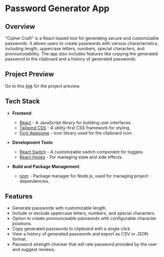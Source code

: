# Password Generator App

## Overview

"Cipher Craft" is a React-based tool for generating secure and customizable passwords. It allows users to create passwords with various characteristics, including length, uppercase letters, numbers, special characters, and pronounceability. The app also includes features like copying the generated password to the clipboard and a history of generated passwords.

## Project Preview
Go to this [link](https://www.youtube.com/watch?v=Dm4jynKR3-o) for the project preview.

## Tech Stack

- **Frontend**: 
  - [React](https://reactjs.org/) - A JavaScript library for building user interfaces.
  - [Tailwind CSS](https://tailwindcss.com/) - A utility-first CSS framework for styling.
  - [Font Awesome](https://fontawesome.com/) - Icon library used for the clipboard icon.

- **Development Tools**:
  - [React Switch](https://github.com/markusenglund/react-switch) - A customizable switch component for toggles.
  - [React Hooks](https://reactjs.org/docs/hooks-intro.html) - For managing state and side effects.

- **Build and Package Management**:
  - [npm](https://www.npmjs.com/) - Package manager for Node.js, used for managing project dependencies.


## Features

- Generate passwords with customizable length.
- Include or exclude uppercase letters, numbers, and special characters.
- Option to create pronounceable passwords with configurable character positions.
- Copy generated passwords to clipboard with a single click.
- View a history of generated passwords and export as CSV or JSON format.
- Password strength checker that will rate password provided by the user and suggest reviews.



